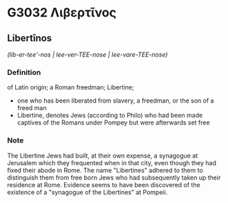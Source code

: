 # G3032 Λιβερτῖνος

## Libertînos

_(lib-er-tee'-nos | lee-ver-TEE-nose | lee-vare-TEE-nose)_

### Definition

of Latin origin; a Roman freedman; Libertine; 

- one who has been liberated from slavery, a freedman, or the son of a freed man
- Libertine, denotes Jews (according to Philo) who had been made captives of the Romans under Pompey but were afterwards set free

### Note

The Libertine Jews had built, at their own expense, a synagogue at Jerusalem which they frequented when in that city, even though they had fixed their abode in Rome. The name "Libertines" adhered to them to distinguish them from free born Jews who had subsequently taken up their residence at Rome. Evidence seems to have been discovered of the existence of a "synagogue of the Libertines" at Pompeii.
